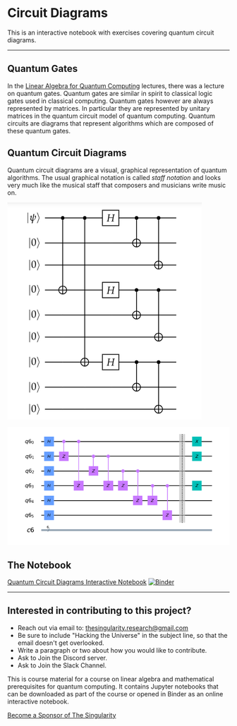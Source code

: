 # Circuit Diagrams
This is an interactive notebook with exercises covering quantum circuit diagrams.

---

## Quantum Gates

In the [Linear Algebra for Quantum Computing](https://the-singularity-research.github.io/linear_algebra_for_quantum_computing/) lectures, there was a lecture on quantum gates. Quantum gates are similar in spirit to classical logic gates used in classical computing. Quantum gates however are always represented by matrices. In particular they are represented by unitary matrices in the quantum circuit model of quantum computing. Quantum circuits are diagrams that represent algorithms which are composed of these quantum gates. 

## Quantum Circuit Diagrams

Quantum circuit diagrams are a visual, graphical representation of quantum algorithms. The usual graphical notation is called *staff notation* and looks very much like the musical staff that composers and musicians write music on. 

![Shor's Code Circuit](Shor_code.png)

![Graph State Circuit](graph_state_circuit.png)

## The Notebook

[Quantum Circuit Diagrams Interactive Notebook](https://mybinder.org/v2/gh/The-Singularity-Research/circuit_diagram/1e25770390413e5c2a7d02f598c502a20a3b0dd3?filepath=circuit_diagrams.ipynb)
[![Binder](https://mybinder.org/badge_logo.svg)](https://mybinder.org/v2/gh/The-Singularity-Research/circuit_diagram/master?filepath=circuit_diagrams.ipynb)

---

## Interested in contributing to this project? 
- Reach out via email to: thesingularity.research@gmail.com
- Be sure to include "Hacking the Universe" in the subject line, so that the email doesn't get overlooked. 
- Write a paragraph or two about how you would like to contribute.
- Ask to Join the Discord server. 
- Ask to Join the Slack Channel.

This is course material for a course on linear algebra and mathematical prerequisites for quantum computing. It contains Jupyter notebooks that can be downloaded as part of the course or opened in Binder as an online interactive notebook. 

[Become a Sponsor of The Singularity](https://github.com/sponsors/The-Singularity-Research)
